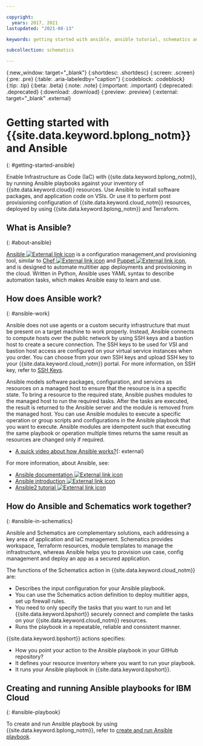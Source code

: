 ```yaml
---

copyright:
  years: 2017, 2021
lastupdated: "2021-08-13"

keywords: getting started with ansible, ansible tutorial, schematics ansible how to, run playbooks with schematics

subcollection: schematics

---
```

{:new_window: target="_blank"}
{:shortdesc: .shortdesc}
{:screen: .screen}
{:pre: .pre}
{:table: .aria-labeledby="caption"} 
{:codeblock: .codeblock}
{:tip: .tip}
{:beta: .beta}
{:note: .note}
{:important: .important}
{:deprecated: .deprecated}
{:download: .download}
{:preview: .preview}
{:external: target="_blank" .external}


# Getting started with {{site.data.keyword.bplong_notm}} and Ansible 
{: #getting-started-ansible}


Enable Infrastructure as Code (IaC) with {{site.data.keyword.bplong_notm}}, by running Ansible playbooks against your inventory of {{site.data.keyword.cloud}} resources. Use Ansible to install software packages, and application code on VSIs. Or use it to perform post provisioning configuration of {{site.data.keyword.cloud_notm}} resources, deployed by using {{site.data.keyword.bplong_notm}} and Terraform. 

## What is Ansible?
{: #about-ansible}

[Ansible ![External link icon](../../icons/launch-glyph.svg "External link icon")](https://www.ansible.com/) is a configuration management,and provisioning tool, similar to [Chef ![External link icon](../../icons/launch-glyph.svg "External link icon")](https://www.chef.io/products/chef-infra/) and [Puppet ![External link icon](../../icons/launch-glyph.svg "External link icon")](https://puppet.com/), and is designed to automate multitier app deployments and provisioning in the cloud. Written in Python, Ansible uses YAML syntax to describe automation tasks, which makes Ansible easy to learn and use. 

## How does Ansible work?
{: #ansible-work}

Ansible does not use agents or a custom security infrastructure that must be present on a target machine to work properly. Instead, Ansible connects to compute hosts over the public network by using SSH keys and a bastion host to create a secure connection. The SSH keys to be used for VSI and bastion host access are configured on your virtual service instances when you order. You can choose from your own SSH keys and upload SSH key to your {{site.data.keyword.cloud_notm}} portal. For more information, on SSH key, refer to [SSH Keys](/docs/vpc?topic=vpc-ssh-keys).

Ansible models software packages, configuration, and services as resources on a managed host to ensure that the resource is in a specific state. To bring a resource to the required state, Ansible pushes modules to the managed host to run the required tasks. After the tasks are executed, the result is returned to the Ansible server and the module is removed from the managed host. You can use Ansible modules to execute a specific operation or group scripts and configurations in the Ansible playbook that you want to execute. Ansible modules are idempotent such that executing the same playbook or operation multiple times returns the same result as resources are changed only if required. 

- [A quick video about how Ansible works?](https://www.youtube.com/watch?v=fHO1X93e4WA){: external}

For more information, about Ansible, see:
- [Ansible documentation ![External link icon](../../icons/launch-glyph.svg "External link icon")](https://docs.ansible.com)
- [Ansible introduction ![External link icon](../../icons/launch-glyph.svg "External link icon")](https://www.tutorialspoint.com/ansible/ansible_introduction.htm)
- [Ansible2 tutorial ![External link icon](../../icons/launch-glyph.svg "External link icon")](https://serversforhackers.com/c/an-ansible2-tutorial)

## How do Ansible and Schematics work together?
{: #ansible-in-schematics}

Ansible and Schematics are complementary solutions, each addressing a key area of application and IaC management. Schematics provides workspace, Terraform resources, module templates to manage the infrastructure, whereas Ansible helps you to provision use case, config management and deploy an app as a secured application.

The functions of the Schematics action in {{site.data.keyword.cloud_notm}} are:

- Describes the input configuration for your Ansible playbook.
- You can use the Schematics action definition to deploy multitier apps, set up firewall rules. 
- You need to only specify the tasks that you want to run and let {{site.data.keyword.bpshort}} securely connect and complete the tasks on your {{site.data.keyword.cloud_notm}} resources.
- Runs the playbook in a repeatable, reliable and consistent manner.

{{site.data.keyword.bpshort}} actions specifies:

- How you point your action to the Ansible playbook in your GitHub repository?
- It defines your resource inventory where you want to run your playbook.
- It runs your Ansible playbook in {{site.data.keyword.bpshort}}.



## Creating and running Ansible playbooks for IBM Cloud
{: #ansible-playbook}

To create and run Ansible playbook by using {{site.data.keyword.bplong_notm}}, refer to [create and run Ansible playbook](/docs/schematics?topic=schematics-create-playbooks).




